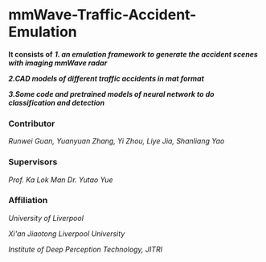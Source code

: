 # mmWave-Traffic-Accident-Emulation
**It consists of**
***1. an emulation framework to generate the accident scenes with imaging mmWave radar***

***2.CAD models of different traffic accidents in mat format***

***3.Some code and pretrained models of neural network to do classification and detection***

### Contributor

*Runwei Guan, Yuanyuan Zhang, Yi Zhou, Liye Jia, Shanliang Yao*

### Supervisors
*Prof. Ka Lok Man*
*Dr. Yutao Yue*

### Affiliation
*University of Liverpool*

*Xi'an Jiaotong Liverpool University*

*Institute of Deep Perception Technology, JITRI*